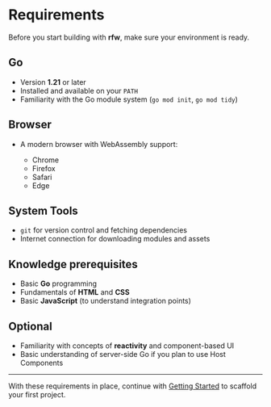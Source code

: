 # Requirements

Before you start building with **rfw**, make sure your environment is ready.

## Go

* Version **1.21** or later
* Installed and available on your `PATH`
* Familiarity with the Go module system (`go mod init`, `go mod tidy`)

## Browser

* A modern browser with WebAssembly support:

  * Chrome
  * Firefox
  * Safari
  * Edge

## System Tools

* `git` for version control and fetching dependencies
* Internet connection for downloading modules and assets

## Knowledge prerequisites

* Basic **Go** programming
* Fundamentals of **HTML** and **CSS**
* Basic **JavaScript** (to understand integration points)

## Optional

* Familiarity with concepts of **reactivity** and component-based UI
* Basic understanding of server-side Go if you plan to use Host Components

---

With these requirements in place, continue with [Getting Started](/docs/getting-started/quick-start) to scaffold your first project.
